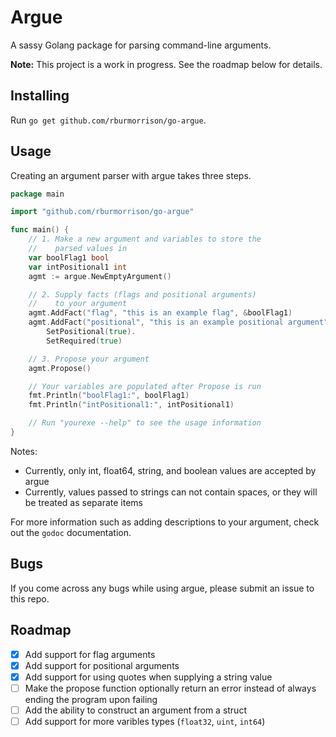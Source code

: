 # Argue

A sassy Golang package for parsing command-line arguments.

**Note:** This project is a work in progress. See the roadmap below for details.

## Installing

Run `go get github.com/rburmorrison/go-argue`.

## Usage

Creating an argument parser with argue takes three steps.

```go
package main

import "github.com/rburmorrison/go-argue"

func main() {
    // 1. Make a new argument and variables to store the
    //    parsed values in 
    var boolFlag1 bool
    var intPositional1 int
    agmt := argue.NewEmptyArgument()

    // 2. Supply facts (flags and positional arguments)
    //    to your argument
    agmt.AddFact("flag", "this is an example flag", &boolFlag1)
    agmt.AddFact("positional", "this is an example positional argument", &intPositional1).
        SetPositional(true).
        SetRequired(true)

    // 3. Propose your argument
    agmt.Propose()

    // Your variables are populated after Propose is run
    fmt.Println("boolFlag1:", boolFlag1)
    fmt.Println("intPositional1:", intPositional1)

    // Run "yourexe --help" to see the usage information
}
```

Notes:

- Currently, only int, float64, string, and boolean values are accepted by argue
- Currently, values passed to strings can not contain spaces, or they will be treated as separate items

For more information such as adding descriptions to your argument, check out the `godoc` documentation.

## Bugs

If you come across any bugs while using argue, please submit an issue to this repo.

## Roadmap

- [x] Add support for flag arguments
- [x] Add support for positional arguments
- [x] Add support for using quotes when supplying a string value
- [ ] Make the propose function optionally return an error instead of always ending the program upon failing
- [ ] Add the ability to construct an argument from a struct
- [ ] Add support for more varibles types (`float32`, `uint`, `int64`)